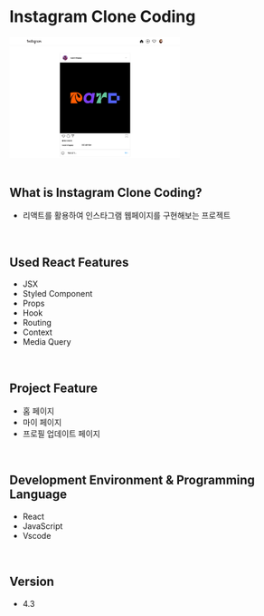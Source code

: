 Instagram Clone Coding
============

<img src="./src/assets/home.png" width="60%" alt="cafe"></img><br/><br/>


## What is Instagram Clone Coding?
- 리액트를 활용하여 인스타그램 웹페이지를 구현해보는 프로젝트

<br/>

## Used React Features
- JSX
- Styled Component
- Props
- Hook
- Routing
- Context
- Media Query

<br/>

## Project Feature
- 홈 페이지
- 마이 페이지
- 프로필 업데이트 페이지

<br/>

## Development Environment & Programming Language
- React
- JavaScript
- Vscode

<br/>

## Version
- 4.3
